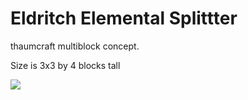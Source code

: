 # Eldritch Elemental Splittter

thaumcraft multiblock concept.

Size is 3x3 by 4 blocks tall

<img src="https://imgur.com/sxkMYdu.gif" />
